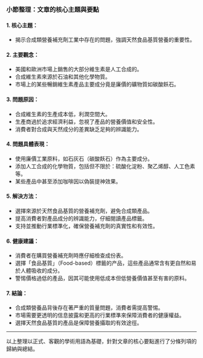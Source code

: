 ### 小節整理：文章的核心主題與要點

#### 1. 核心主題：
   - 揭示合成類營養補充劑工業中存在的問題，強調天然食品基質營養的重要性。

#### 2. 主要觀念：
   - 美國和歐洲市場上銷售的大部分維生素是人工合成的。
   - 合成維生素來源於石油和其他化學物質。
   - 市場上的某些暢銷維生素產品主要成分竟是廉價的礦物質如碳酸飫石。

#### 3. 問題原因：
   - 合成維生素的生產成本低，利潤空間大。
   - 生產商過於追求經濟利益，忽視了產品的營養價值和安全性。
   - 消費者對合成與天然成分的差異缺乏足夠的辨識能力。

#### 4. 問題具體表現：
   - 使用廉價工業原料，如石灰石（碳酸飫石）作為主要成分。
   - 添加人工合成的化學物質，包括但不限於：硫酸化淀粉、聚乙烯醇、人工色素等。
   - 某些產品中甚至添加咖啡因以偽裝提神效果。

#### 5. 解決方法：
   - 選擇來源於天然食品基質的營養補充劑，避免合成類產品。
   - 提高消費者對產品成分的辨識能力，仔細閱讀產品標籤。
   - 支持並推動行業標準化，確保營養補充劑的真實性和有效性。

#### 6. 健康建議：
   - 消費者在購買營養補充劑時應仔細檢查成份表。
   - 選擇「食品基質」（Food-based）標籤的产品，這些產品通常含有更自然和易於人體吸收的成分。
   - 警惕價格過低的產品，因其可能使用低成本但低營養價值甚至有害的原料。

#### 7. 結論：
   - 合成類營養品背後存在著严重的質量問題，消費者需提高警惕。
   - 市場需要更透明的信息披露和更高的行業標準來保障消費者的健康權益。
   - 選擇天然食品基質的產品是保障營養攝取的有效途徑。

---

以上整理以正式、客觀的學術用語為基礎，針對文章的核心要點進行了分條列項的歸納與總結。